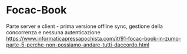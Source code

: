 # Focac-Book
Parte server e client - prima versione offline sync, gestione della concorrenza e nessuna autenticazione
https://www.informaticapressapochista.com/it/91-focac-book-in-zumo-parte-5-perche-non-possiamo-andare-tutti-daccordo.html